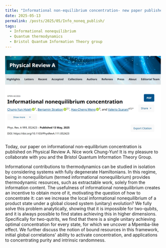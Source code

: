 ```yaml
---
title: "Informational non-equilibrium concentration- new paper published on Physical Review A"
date: 2025-05-13
permalink: /posts/2025/05/Info_noneq_publish/
tags:
  - Informational nonequilibrium
  - Quantum thermodynamics
  - Bristol Quantum Information Theory group
---
```

![Alt text for the image](/images/Info_noneq_publish.png "Screenshot of the website")

Today, our paper on informational non-equilibrium concentration is published on Physical Review A. Nice work Chung-Yun! It is my pleasure to collaborate with you and the Bristol Quantum Information Theory Group.

Informational contributions to thermodynamics can be studied in isolation by considering systems with fully degenerate Hamiltonians. In this regime, being in nonequilibrium (termed informational nonequilibrium) provides thermodynamic resources, such as extractable work, solely from the information content. The usefulness of informational nonequilibrium creates an incentive to obtain more of it, motivating the question of how to concentrate it: can we increase the local informational nonequilibrium of a product state under a global closed system (unitary) evolution? We fully solve this problem analytically, showing that it is impossible for two-qubits, and it is always possible to find states achieving this in higher dimensions. Specifically for two-qutrits, we find that there is a single unitary achieving optimal concentration for every state, for which we uncover a Mpemba-like effect. We further discuss the notion of bound resources in this framework, initial global correlations' ability to activate concentration, and applications to concentrating purity and intrinsic randomness.